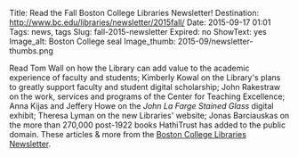 Title: Read the Fall Boston College Libraries Newsletter!
Destination: http://www.bc.edu/libraries/newsletter/2015fall/
Date: 2015-09-17 01:01 
Tags: news, tags 
Slug: fall-2015-newsletter 
Expired: no
ShowText: yes
Image_alt: Boston College seal
Image_thumb: 2015-09/newsletter-thumbs.png

Read Tom Wall on how the Library can add value to the academic experience of faculty and students; Kimberly Kowal on the Library's plans to greatly support faculty and student digital scholarship; John Rakestraw on the work, services and programs of the Center for Teaching Excellence; Anna Kijas and Jeffery Howe on the <em>John La Farge Stained Glass</em> digital exhibit; Theresa Lyman on the new Libraries' website; Jonas Barciauskas on the more than 270,000 post-1922 books HathiTrust has added to the public domain. These articles & more from the <a href="http://www.bc.edu/libraries/newsletter/2015fall/">Boston College Libraries Newsletter</a>.
